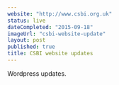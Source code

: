 ```yaml
---
website: "http://www.csbi.org.uk"
status: live
dateCompleted: "2015-09-18"
imageUrl: "csbi-website-update"
layout: post
published: true
title: CSBI website updates
---
```


Wordpress updates.
